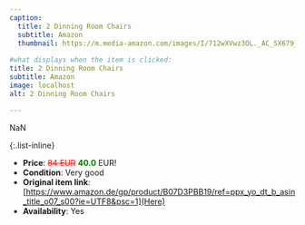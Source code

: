 ```yaml
---
caption:
  title: 2 Dinning Room Chairs
  subtitle: Amazon
  thumbnail: https://m.media-amazon.com/images/I/712wXVwz3OL._AC_SX679_.jpg
  
#what displays when the item is clicked:
title: 2 Dinning Room Chairs
subtitle: Amazon
image: localhost
alt: 2 Dinning Room Chairs

---
```

NaN

{:.list-inline} 
- **Price**: <span style="color:red"><del>84 EUR</del></span> <span style="color:green">**40.0**</span> EUR!
- **Condition**: Very good
- **Original item link**: [https://www.amazon.de/gp/product/B07D3PBB19/ref=ppx_yo_dt_b_asin_title_o07_s00?ie=UTF8&psc=1](Here)
- **Availability**: Yes
